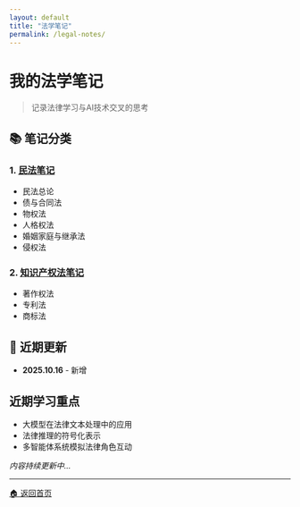 ```yaml
---
layout: default
title: "法学笔记"
permalink: /legal-notes/
---
```


# 我的法学笔记

> 记录法律学习与AI技术交叉的思考

## 📚 笔记分类

### 1. [民法笔记](/civil-law/)
- 民法总论
- 债与合同法
- 物权法
- 人格权法
- 婚姻家庭与继承法
- 侵权法

### 2. [知识产权法笔记](/intellectual-property/)  
- 著作权法
- 专利法
- 商标法

## 🚀 近期更新
- **2025.10.16** - 新增

## 近期学习重点
- 大模型在法律文本处理中的应用
- 法律推理的符号化表示
- 多智能体系统模拟法律角色互动

*内容持续更新中...*

---
[🏠 返回首页](/index.html)
